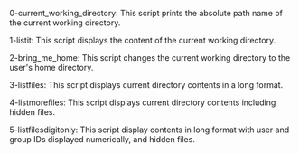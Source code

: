 0-current_working_directory: This script prints the absolute path name of the current working directory.

1-listit: This script displays the content of the current working directory.

2-bring_me_home: This script changes the current working directory to the user's home directory.

3-listfiles: This script displays current directory contents in a long format.

4-listmorefiles: This script displays current directory contents including hidden files.

5-listfilesdigitonly: This script display contents in long format with user and group IDs displayed numerically, and hidden files.